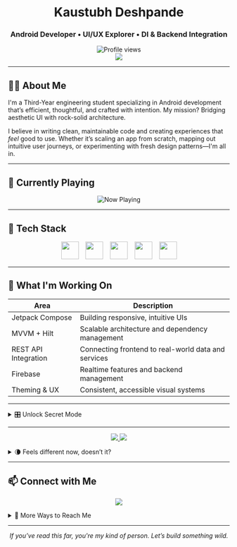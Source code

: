 <h1 align="center">Kaustubh Deshpande</h1>
<h3 align="center">Android Developer • UI/UX Explorer • DI & Backend Integration</h3>

<p align="center">
  <img src="https://komarev.com/ghpvc/?username=deshkaustubh&color=0e75b6&style=flat" alt="Profile views" />
  <br>
  <img src="https://img.shields.io/badge/-Recruiter_Mode_ON-green?style=for-the-badge" />
</p>

---

## 👨‍💻 About Me

I'm a Third-Year engineering student specializing in Android development that’s efficient, thoughtful, and crafted with intention. My mission? Bridging aesthetic UI with rock-solid architecture.

I believe in writing clean, maintainable code and creating experiences that *feel* good to use. Whether it’s scaling an app from scratch, mapping out intuitive user journeys, or experimenting with fresh design patterns—I'm all in.

---

## 🔁 Currently Playing

<p align="center">
  <img src="https://readme-typing-svg.herokuapp.com?font=Fira+Code&pause=1000&color=0e75b6&center=true&vCenter=true&width=435&lines=Now+playing%3A+Jetpack+Compose;Now+playing%3A+MVVM+%2B+DI;Now+playing%3A+REST+APIs+%2B+Firebase;Now+playing%3A+Material+UI+Patterns" alt="Now Playing" />
</p>

---

## 🚀 Tech Stack

<div align="center">
  <img src="https://cdn.jsdelivr.net/gh/devicons/devicon/icons/android/android-original.svg" height="40" />
  &nbsp;&nbsp;
  <img src="https://cdn.jsdelivr.net/gh/devicons/devicon/icons/kotlin/kotlin-original.svg" height="40" />
  &nbsp;&nbsp;
  <img src="https://cdn.jsdelivr.net/gh/devicons/devicon/icons/androidstudio/androidstudio-original.svg" height="40" />
  &nbsp;&nbsp;
  <img src="https://cdn.jsdelivr.net/gh/devicons/devicon/icons/figma/figma-original.svg" height="40" />
  &nbsp;&nbsp;
  <img src="https://cdn.jsdelivr.net/gh/devicons/devicon/icons/intellij/intellij-original.svg" height="40" />
</div>

---

## 🎯 What I'm Working On

| Area                 | Description                                           |
|----------------------|-------------------------------------------------------|
| Jetpack Compose      | Building responsive, intuitive UIs                    |
| MVVM + Hilt          | Scalable architecture and dependency management       |
| REST API Integration | Connecting frontend to real-world data and services   |
| Firebase             | Realtime features and backend management              |
| Theming & UX         | Consistent, accessible visual systems                 |

---

<details>
  <summary>🎛️ Unlock Secret Mode</summary>

  ✅ **Access granted**

  You’ve got sharp instincts. Most people don’t even open collapsibles.

  → Let’s build something surprising.  
  💌 contact.deshkaustubh@gmail.com  
  🛠️ Or just explore—I hide stories in my codebase.
</details>

---

<p align="center">
  <a href="https://kaustubhdeshpande.netlify.app" target="_blank">
    <img src="https://img.shields.io/badge/🌙-Activate_Dark_Mode-grey?style=for-the-badge" />
  </a>
  <img src="https://img.shields.io/badge/Clicks-3,591+and+rising-brightgreen?style=for-the-badge" />
</p>

<details>
  <summary>🌘 Feels different now, doesn’t it?</summary>

  Surprise! That wasn’t a dark mode toggle—it was a stealth link to my portfolio.  
  You clicked it. That means you’re curious. I like you already.
</details>

---

## 📫 Connect with Me

<p align="center">
  <a href="https://linkedin.com/in/deshkaustubh" target="_blank">
    <img src="https://img.shields.io/badge/Let's Connect on LinkedIn-0077B5?style=for-the-badge&logo=linkedin&logoColor=white" />
  </a>
</p>

<details>
  <summary>📎 More Ways to Reach Me</summary>
  <br>

  <p align="left">
    <a href="https://kaustubhdeshpande.netlify.app" target="_blank">
      <img src="https://img.shields.io/badge/Portfolio-000000?style=for-the-badge&logo=About.me&logoColor=white" />
    </a>
    <a href="https://x.com/desh_kaustubh" target="_blank">
      <img src="https://img.shields.io/badge/X-000000?style=for-the-badge&logo=twitter&logoColor=white" />
    </a>
    <a href="https://instagram.com/deshkaustubh" target="_blank">
      <img src="https://img.shields.io/badge/Instagram-E4405F?style=for-the-badge&logo=instagram&logoColor=white" />
    </a>
    <a href="https://bsky.app/profile/kaustubhdeshpande.bsky.social" target="_blank">
      <img src="https://img.shields.io/badge/Bluesky-0A75FF?style=for-the-badge&logo=bluesky&logoColor=white" />
    </a>
    <a href="https://linktr.ee/kaustubhdeshpande" target="_blank">
      <img src="https://img.shields.io/badge/Linktree-43E660?style=for-the-badge&logo=Linktree&logoColor=white" />
    </a>
    <a href="https://g.dev/deshkaustubh" target="_blank">
      <img src="https://img.shields.io/badge/g.dev-4285F4?style=for-the-badge&logo=Google&logoColor=white" />
    </a>
    <a href="https://discord.com/users/deshkaustubh" target="_blank">
      <img src="https://img.shields.io/badge/Discord-5865F2?style=for-the-badge&logo=discord&logoColor=white" />
    </a>
    <a href="mailto:contact.deshkaustubh@gmail.com" target="_blank">
      <img src="https://img.shields.io/badge/Email-D14836?style=for-the-badge&logo=gmail&logoColor=white" />
    </a>
  </p>
</details>

---

<p align="center"><i>If you’ve read this far, you're my kind of person. Let’s build something wild.</i></p>
